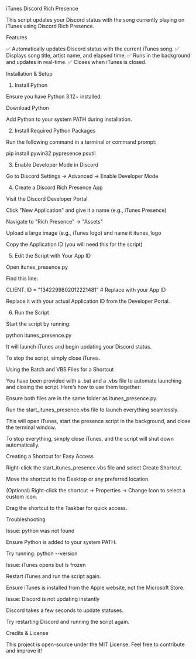 iTunes Discord Rich Presence

This script updates your Discord status with the song currently playing on iTunes using Discord Rich Presence.

Features

✅ Automatically updates Discord status with the current iTunes song.
✅ Displays song title, artist name, and elapsed time.
✅ Runs in the background and updates in real-time.
✅ Closes when iTunes is closed.

Installation & Setup

1. Install Python

Ensure you have Python 3.12+ installed.

Download Python

Add Python to your system PATH during installation.

2. Install Required Python Packages

Run the following command in a terminal or command prompt:

pip install pywin32 pypresence psutil

3. Enable Developer Mode in Discord

Go to Discord Settings → Advanced → Enable Developer Mode

4. Create a Discord Rich Presence App

Visit the Discord Developer Portal

Click "New Application" and give it a name (e.g., iTunes Presence)

Navigate to "Rich Presence" → "Assets"

Upload a large image (e.g., iTunes logo) and name it itunes_logo

Copy the Application ID (you will need this for the script)

5. Edit the Script with Your App ID

Open itunes_presence.py

Find this line:

CLIENT_ID = "1342299802012221481"  # Replace with your App ID

Replace it with your actual Application ID from the Developer Portal.

6. Run the Script

Start the script by running:

python itunes_presence.py

It will launch iTunes and begin updating your Discord status.

To stop the script, simply close iTunes.

Using the Batch and VBS Files for a Shortcut

You have been provided with a .bat and a .vbs file to automate launching and closing the script. Here’s how to use them together:

Ensure both files are in the same folder as itunes_presence.py.

Run the start_itunes_presence.vbs file to launch everything seamlessly.

This will open iTunes, start the presence script in the background, and close the terminal window.

To stop everything, simply close iTunes, and the script will shut down automatically.

Creating a Shortcut for Easy Access

Right-click the start_itunes_presence.vbs file and select Create Shortcut.

Move the shortcut to the Desktop or any preferred location.

(Optional) Right-click the shortcut → Properties → Change Icon to select a custom icon.

Drag the shortcut to the Taskbar for quick access.

Troubleshooting

Issue: python was not found

Ensure Python is added to your system PATH.

Try running: python --version

Issue: iTunes opens but is frozen

Restart iTunes and run the script again.

Ensure iTunes is installed from the Apple website, not the Microsoft Store.

Issue: Discord is not updating instantly

Discord takes a few seconds to update statuses.

Try restarting Discord and running the script again.

Credits & License

This project is open-source under the MIT License. Feel free to contribute and improve it!
